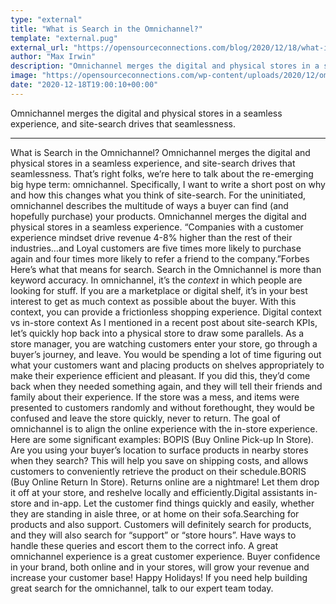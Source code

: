 ```yaml
---
type: "external"
title: "What is Search in the Omnichannel?"
template: "external.pug"
external_url: "https://opensourceconnections.com/blog/2020/12/18/what-is-search-in-the-omnichannel/"
author: "Max Irwin"
description: "Omnichannel merges the digital and physical stores in a seamless experience, and site-search drives that seamlessness."
image: "https://opensourceconnections.com/wp-content/uploads/2020/12/omnichannel-1400x866.png"
date: "2020-12-18T19:00:10+00:00"
---
```


Omnichannel merges the digital and physical stores in a seamless experience, and site-search drives that seamlessness.

---

What is Search in the Omnichannel?
Omnichannel merges the digital and physical stores in a seamless experience, and site-search drives that seamlessness.
That’s right folks, we’re here to talk about the re-emerging big hype term: omnichannel.  Specifically, I want to write a short post on why and how this changes what you think of site-search.  For the uninitiated, omnichannel describes the multitude of ways a buyer can find (and hopefully purchase) your products.  Omnichannel merges the digital and physical stores in a seamless experience.
“Companies with a customer experience mindset drive revenue 4-8% higher than the rest of their industries…and Loyal customers are five times more likely to purchase again and four times more likely to refer a friend to the company.”Forbes
Here’s what that means for search.  Search in the Omnichannel is more than keyword accuracy. In omnichannel, it’s the *context* in which people are looking for stuff.  If you are a marketplace or digital shelf, it’s in your best interest to get as much context as possible about the buyer.  With this context, you can provide a frictionless shopping experience.
Digital context vs in-store context
As I mentioned in a recent post about site-search KPIs, let’s quickly hop back into a physical store to draw some parallels.  As a store manager, you are watching customers enter your store, go through a buyer’s journey, and leave.  You would be spending a lot of time figuring out what your customers want and placing products on shelves appropriately to make their experience efficient and pleasant.  If you did this, they’d come back when they needed something again, and they will tell their friends and family about their experience.  If the store was a mess, and items were presented to customers randomly and without forethought, they would be confused and leave the store quickly, never to return.
The goal of omnichannel is to align the online experience with the in-store experience.  Here are some significant examples:
BOPIS (Buy Online Pick-up In Store).  Are you using your buyer’s location to surface products in nearby stores when they search?  This will help you save on shipping costs, and allows customers to conveniently retrieve the product on their schedule.BORIS (Buy Online Return In Store).  Returns online are a nightmare!  Let them drop it off at your store, and reshelve locally and efficiently.Digital assistants in-store and in-app.  Let the customer find things quickly and easily, whether they are standing in aisle three, or at home on their sofa.Searching for products and also support.  Customers will definitely search for products, and they will also search for “support” or “store hours”.  Have ways to handle these queries and escort them to the correct info.
A great omnichannel experience is a great customer experience.  Buyer confidence in your brand, both online and in your stores, will grow your revenue and increase your customer base!
Happy Holidays! If you need help building great search for the omnichannel, talk to our expert team today.
